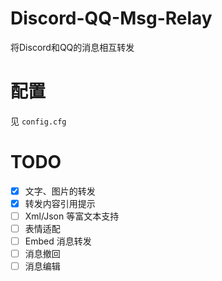 # Discord-QQ-Msg-Relay
将Discord和QQ的消息相互转发
# 配置
见 `config.cfg`
# TODO
- [x] 文字、图片的转发
- [x] 转发内容引用提示
- [ ] Xml/Json 等富文本支持
- [ ] 表情适配
- [ ] Embed 消息转发
- [ ] 消息撤回
- [ ] 消息编辑